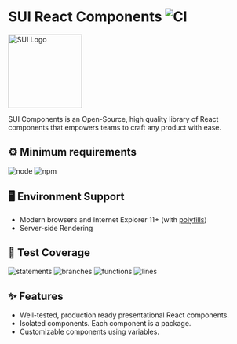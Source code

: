 # SUI React Components ![CI](https://github.com/SUI-Components/sui-components/workflows/CI/badge.svg)

<img src="https://avatars2.githubusercontent.com/u/13288987?s=200&v=4" alt="SUI Logo" width="150">

SUI Components is an Open-Source, high quality library of React components that empowers teams to craft any product with ease.

## ⚙️ Minimum requirements
![node](https://shields.io/badge/node-v16+-lightgray?logo=nodedotjs&logoWidth=20&style=for-the-badge)
![npm](https://shields.io/badge/npm-v7+-lightgrey?logo=npm&logoWidth=20&style=for-the-badge)

## 🖥 Environment Support

- Modern browsers and Internet Explorer 11+ (with [polyfills](https://github.com/SUI-Components/sui/tree/master/packages/sui-polyfills))
- Server-side Rendering

## 🧪 Test Coverage

![statements](https://shields.io/badge/statements-67.39%25-red)
![branches](https://shields.io/badge/branches-50.38%25-AA0000)
![functions](https://shields.io/badge/functions-50.77%25-AA0000)
![lines](https://shields.io/badge/lines-69.32%25-red)

## ✨ Features

- Well-tested, production ready presentational React components.
- Isolated components. Each component is a package.
- Customizable components using variables.
